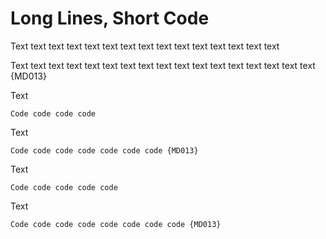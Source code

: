 # Long Lines, Short Code

Text text text text text text text text text text text text text text text

Text text text text text text text text text text text text text text text text text {MD013}

Text

    Code code code code

Text

    Code code code code code code code {MD013}

Text

```text
Code code code code code
```

Text

```text
Code code code code code code code code {MD013}
```

<!-- markdownlint-configure-file {
  "MD013": {
    "code_block_line_length": 30
  },
  "MD046": false
} -->
